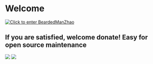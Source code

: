 # Welcome

<a href='http://www.lingyuzhao.top/'>
  <img src='https://user-images.githubusercontent.com/113756063/192980222-2746119b-0b95-4260-963f-93f52e546dc9.png' title='BeardedManZhao's website center!' alt='Click to enter BeardedManZhao's website!'>
</a>

<!-- 
<img align="left" src="https://github-readme-stats.vercel.app/api?username=BeardedManZhao&include_all_commits=true&count_private-true&custom_title=BeardedManZhao'%20GitHub%20Stats&line_height=30&show_icons=true&hide_border=true&bg_color=192133&title_color=efb752&icon_color=efb752&text_color=70bed9" width="100%"/>
<br>
-->

## If you are satisfied, welcome donate! Easy for open source maintenance

<!-- <img src='https://github.com/BeardedManZhao/BeardedManZhao/assets/113756063/ace9940e-7eef-4155-ad59-af088be3c15a'/>
<img src='https://github.com/BeardedManZhao/BeardedManZhao/assets/113756063/c594bc1a-88e6-4409-985d-31686a3a30fd'/> -->


<img src='https://github.com/BeardedManZhao/BeardedManZhao/assets/113756063/1c104a22-90bd-4e4b-970d-2ccc980e1294'/>
<img src='https://github.com/BeardedManZhao/BeardedManZhao/assets/113756063/1181e131-9bae-4c80-a81b-a16726c57c76'/>


